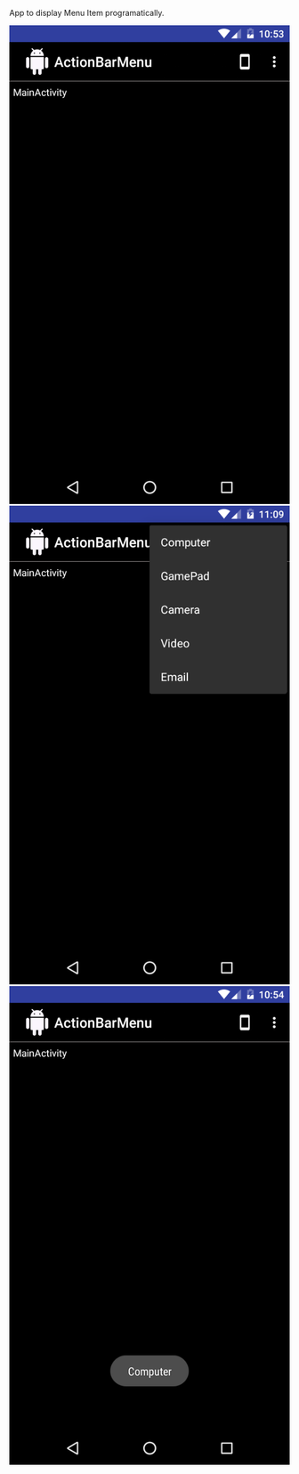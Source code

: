 App to display Menu Item programatically.

![alt tag](https://github.com/karthik-krishnaswamy17/Learn_Android_ACADGILD/blob/Assignment5.2/Assignment5.2_1.png)
![alt tag](https://github.com/karthik-krishnaswamy17/Learn_Android_ACADGILD/blob/Assignment5.2/Assignment5.2_2_.png)
![alt tag](https://github.com/karthik-krishnaswamy17/Learn_Android_ACADGILD/blob/Assignment5.2/Assignment5.2_3.png)
